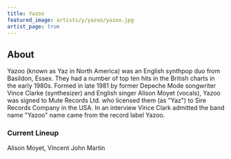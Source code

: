 ```yaml
---
title: Yazoo
featured_image: artists/y/yazoo/yazoo.jpg
artist_page: true
---
```

## About

Yazoo (known as Yaz in North America) was an English synthpop duo from Basildon, Essex. They had a number of top ten hits in the British charts in the early 1980s. Formed in late 1981 by former Depeche Mode songwriter Vince Clarke (synthesizer) and English singer Alison Moyet (vocals), Yazoo was signed to Mute Records Ltd. who licensed them (as "Yaz") to Sire Records Company in the USA. In an interview Vince Clark admitted the band name "Yazoo" name came from the record label Yazoo.

### Current Lineup

Alison Moyet, Vincent John Martin

